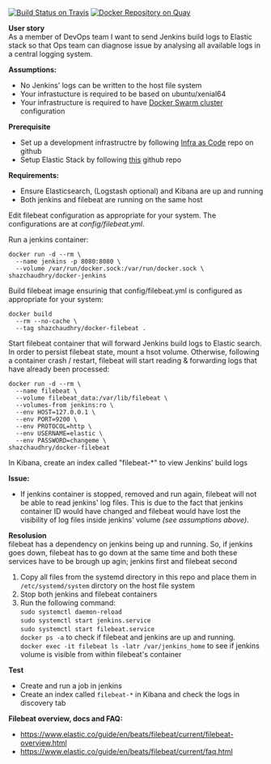 [![Build Status on Travis](https://travis-ci.org/shazChaudhry/docker-filebeat.svg?branch=master "CI build on Travis")](https://travis-ci.org/shazChaudhry/docker-filebeat)
[![Docker Repository on Quay](https://quay.io/repository/shazchaudhry/docker-filebeat/status "Docker Repository on Quay")](https://quay.io/repository/shazchaudhry/docker-filebeat)

**User story** <br>
As a member of DevOps team I want to send Jenkins build logs to Elastic stack so that Ops team can diagnose issue
by analysing all available logs in a central logging system.

**Assumptions:**
* No Jenkins' logs can be written to the host file system
* Your infrastucture is required to be based on ubuntu/xenial64
* Your infrastructure is required to have [Docker Swarm cluster](https://docs.docker.com/get-started/part4/#understanding-swarm-clusters) configuration

**Prerequisite**
* Set up a development infrastructre by following [Infra as Code](https://github.com/shazChaudhry/infra) repo on github
* Setup Elastic Stack by following [this](https://github.com/shazChaudhry/logging) github repo

**Requirements:**
- Ensure Elasticsearch, (Logstash optional) and Kibana are up and running
- Both jenkins and filebeat are running on the same host

Edit filebeat configuration as appropriate for your system. The configurations are at _config/filebeat.yml_.

Run a jenkins container: <br>
```
docker run -d --rm \
  --name jenkins -p 8080:8080 \
  --volume /var/run/docker.sock:/var/run/docker.sock \
shazchaudhry/docker-jenkins
```


Build filebeat image ensurinig that config/filebeat.yml is configured as appropriate for your system: <br>
```
docker build
  --rm --no-cache \
  --tag shazchaudhry/docker-filebeat .
```

Start filebeat container that will forward Jenkins build logs to Elastic search. In order to persist filebeat state,
mount a hsot volume. Otherwise, following a container crash / restart, filebeat will start reading & forwarding logs
that have already been processed: <br>
```
docker run -d --rm \
  --name filebeat \
  --volume filebeat_data:/var/lib/filebeat \
  --volumes-from jenkins:ro \
  --env HOST=127.0.0.1 \
  --env PORT=9200 \
  --env PROTOCOL=http \
  --env USERNAME=elastic \
  --env PASSWORD=changeme \
shazchaudhry/docker-filebeat
```

In Kibana, create an index called "filebeat-*" to view Jenkins' build logs<br>

**Issue:**
- If jenkins container is stopped, removed and run again, filebeat will not be able to read jenkins' log files. This is
due to the fact that jenkins container ID would have changed and filebeat would have lost the visibility of log files
inside jenkins' volume _(see assumptions above)_.

**Resolusion**<br>
filebeat has a dependency on jenkins being up and running. So, if jenkins goes down, filebeat has to go down at the same
time and both these services have to be brough up agin; jenkins first and filebeat second
1. Copy all files from the systemd directory in this repo and place them in `/etc/systemd/system` dirctory on the host
file system
2. Stop both jenkins and filebeat containers
3. Run the following command: <br>
 `sudo systemctl daemon-reload`<br>
 `sudo systemctl start jenkins.service`<br>
 `sudo systemctl start filebeat.service`<br>
 `docker ps -a` to check if filebeat and jenkins are up and running. <br>
  `docker exec -it filebeat ls -latr /var/jenkins_home` to see if jenkins volume is visible from within filebeat's
  container<br>

**Test**
- Create and run a job in jenkins
- Create an index called `filebeat-*` in Kibana and check the logs in discovery tab


**Filebeat overview, docs and FAQ:**
- https://www.elastic.co/guide/en/beats/filebeat/current/filebeat-overview.html
- https://www.elastic.co/guide/en/beats/filebeat/current/faq.html
